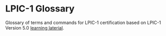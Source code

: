 # LPIC-1 Glossary

Glossary of terms and commands for LPIC-1 certification based on LPIC-1 Version 5.0 [learning laterial](https://learning.lpi.org/en/).

